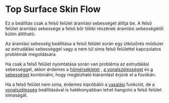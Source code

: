 # Top Surface Skin Flow

Ez a beállítás csak a felső felület áramlási sebességét állítja be. A felső felület áramlási sebessége a felső bőr többi részének áramlási sebességétől külön állítható.

Az áramlási sebesség beállítása a felső felület során egy ütközőrés módszer az extrudálási sebességgel vagy a nem túl sima felső felülettel kapcsolatos problémák megoldására.

Ha csak a felső felület nyomtatása során van probléma az extrudálási sebességgel, akkor érdemes a [hőmérsékletet](material_print_temperature.md) , [a vonalszélességet](../top_bottom/roofing_line_width.md) és [a sebességet](../speed/speed_roofing.md) kombinálni, hogy megbízható kiáramlást érjünk el a fúvókán.

Ha a felső felület nem sima, érdemes kipróbálni a [vasalási](../top_bottom/ironing_enabled.md) funkciót, de a [vonalszélesség](../top_bottom/roofing_line_width.md) beállításával is hatékonyabban lehet hangolni a felső felület simaságát.
